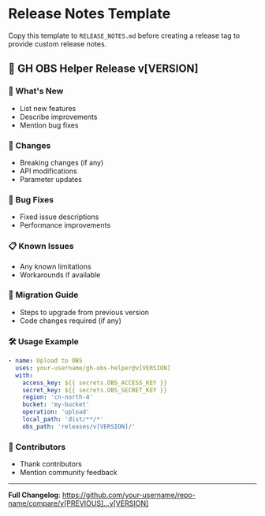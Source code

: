# Release Notes Template

Copy this template to `RELEASE_NOTES.md` before creating a release tag to provide custom release notes.

## 🚀 GH OBS Helper Release v[VERSION]

### 🎯 What's New
- List new features
- Describe improvements
- Mention bug fixes

### 🔧 Changes
- Breaking changes (if any)
- API modifications
- Parameter updates

### 🐛 Bug Fixes
- Fixed issue descriptions
- Performance improvements

### 📋 Known Issues
- Any known limitations
- Workarounds if available

### 🔗 Migration Guide
- Steps to upgrade from previous version
- Code changes required (if any)

### 🛠️ Usage Example
```yaml
- name: Upload to OBS
  uses: your-username/gh-obs-helper@v[VERSION]
  with:
    access_key: ${{ secrets.OBS_ACCESS_KEY }}
    secret_key: ${{ secrets.OBS_SECRET_KEY }}
    region: 'cn-north-4'
    bucket: 'my-bucket'
    operation: 'upload'
    local_path: 'dist/**/*'
    obs_path: 'releases/v[VERSION]/'
```

### 🙏 Contributors
- Thank contributors
- Mention community feedback

---
**Full Changelog**: https://github.com/your-username/repo-name/compare/v[PREVIOUS]...v[VERSION]
